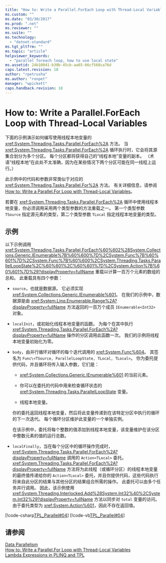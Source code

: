 ```yaml
---
title: "How to: Write a Parallel.ForEach Loop with Thread-Local Variables | Microsoft Docs"
ms.custom: ""
ms.date: "03/30/2017"
ms.prod: ".net"
ms.reviewer: ""
ms.suite: ""
ms.technology: 
  - "dotnet-standard"
ms.tgt_pltfrm: ""
ms.topic: "article"
helpviewer_keywords: 
  - "parallel foreach loop, how to use local state"
ms.assetid: 24b10041-b30b-45cb-aa65-66cf568ca76d
caps.latest.revision: 18
author: "rpetrusha"
ms.author: "ronpet"
manager: "wpickett"
caps.handback.revision: 18
---
```

# How to: Write a Parallel.ForEach Loop with Thread-Local Variables
下面的示例演示如何编写使用线程本地变量的 <xref:System.Threading.Tasks.Parallel.ForEach%2A> 方法。  当 <xref:System.Threading.Tasks.Parallel.ForEach%2A> 循环执行时，它会将其源集合划分为多个分区。  每个分区都将获得自己的“线程本地”变量的副本。  （术语“线程本地”在此处不太准确，因为在某些情况下两个分区可能在同一线程上运行。）  
  
 此示例中的代码和参数非常类似于对应的 <xref:System.Threading.Tasks.Parallel.For%2A> 方法。  有关详细信息，请参阅[How to: Write a Parallel.For Loop with Thread\-Local Variables](../../../docs/standard/parallel-programming/how-to-write-a-parallel-for-loop-with-thread-local-variables.md)。  
  
 若要在 <xref:System.Threading.Tasks.Parallel.ForEach%2A> 循环中使用线程本地变量，你必须调用采用两个类型参数的方法重载之一。  第一个类型参数 `TSource` 指定源元素的类型，第二个类型参数 `TLocal` 指定线程本地变量的类型。  
  
## 示例  
 以下示例调用 <xref:System.Threading.Tasks.Parallel.ForEach%60%602%28System.Collections.Generic.IEnumerable%7B%60%600%7D%2CSystem.Func%7B%60%601%7D%2CSystem.Func%7B%60%600%2CSystem.Threading.Tasks.ParallelLoopState%2C%60%601%2C%60%601%7D%2CSystem.Action%7B%60%601%7D%29?displayProperty=fullName> 重载以计算一百万个元素的数组的总和。  此重载具有四个参数：  
  
-   `source`，也就是数据源。  它必须实现 <xref:System.Collections.Generic.IEnumerable%601>。  在我们的示例中，数据源是由 <xref:System.Linq.Enumerable.Range%2A?displayProperty=fullName> 方法返回的一百万个成员 `IEnumerable<Int32>` 对象。  
  
-   `localInit`，或初始化线程本地变量的函数。  为每个在其中执行 <xref:System.Threading.Tasks.Parallel.ForEach%2A?displayProperty=fullName> 操作的分区调用此函数一次。  我们的示例将线程本地变量初始化为零。  
  
-   `body`，由并行循环对循环的每个迭代调用的 <xref:System.Func%604>。  其签名为 `Func\<TSource, ParallelLoopState, TLocal, TLocal>`。  你为委托提供代码，并且循环将传入输入参数，它们是：  
  
    -   <xref:System.Collections.Generic.IEnumerable%601> 的当前元素。  
  
    -   你可以在委托的代码中用来检查循环状态的 <xref:System.Threading.Tasks.ParallelLoopState> 变量。  
  
    -   线程本地变量。  
  
     你的委托返回线程本地变量，然后将此变量传递到在该特定分区中执行的循环的下一次迭代。  每个循环分区维护此变量的一个单独实例。  
  
     在该示例中，委托将每个整数的值添加到线程本地变量，该变量维护在该分区中整数元素的值的运行总数。  
  
-   `localFinally`，当在每个分区中的循环操作完成时，<xref:System.Threading.Tasks.Parallel.ForEach%2A?displayProperty=fullName> 调用的 `Action<TLocal>` 委托。  <xref:System.Threading.Tasks.Parallel.ForEach%2A?displayProperty=fullName> 方法将为此线程（或循环分区）的线程本地变量的最终值传递给你的 `Action<TLocal>` 委托，并且你提供代码，这些代码执行将来自此分区的结果与其他分区的结果组合所需的操作。  此委托可以由多个任务并行调用。  因此，该示例使用 <xref:System.Threading.Interlocked.Add%28System.Int32%40%2CSystem.Int32%29?displayProperty=fullName> 方法以同步对 `total` 变量的访问。  由于委托类型为 <xref:System.Action%601>，因此不存在返回值。  
  
 [!code-csharp[TPL_Parallel#04](../../../samples/snippets/csharp/VS_Snippets_Misc/tpl_parallel/cs/foreachthreadlocal.cs#04)]
 [!code-vb[TPL_Parallel#04](../../../samples/snippets/visualbasic/VS_Snippets_Misc/tpl_parallel/vb/foreachthreadlocal.vb#04)]  
  
## 请参阅  
 [Data Parallelism](../../../docs/standard/parallel-programming/data-parallelism-task-parallel-library.md)   
 [How to: Write a Parallel.For Loop with Thread\-Local Variables](../../../docs/standard/parallel-programming/how-to-write-a-parallel-for-loop-with-thread-local-variables.md)   
 [Lambda Expressions in PLINQ and TPL](../../../docs/standard/parallel-programming/lambda-expressions-in-plinq-and-tpl.md)